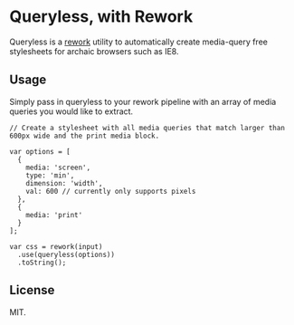 # Queryless, with Rework

Queryless is a [rework](https://github.com/visionmedia/rework) utility
to automatically create media-query free stylesheets for archaic
browsers such as IE8.

## Usage

Simply pass in queryless to your rework pipeline with an array of
media queries you would like to extract.

```
// Create a stylesheet with all media queries that match larger than
600px wide and the print media block.

var options = [
  {
    media: 'screen',
    type: 'min',
    dimension: 'width',
    val: 600 // currently only supports pixels
  },
  {
    media: 'print'
  }
];

var css = rework(input)
  .use(queryless(options))
  .toString();
```

## License

MIT.

